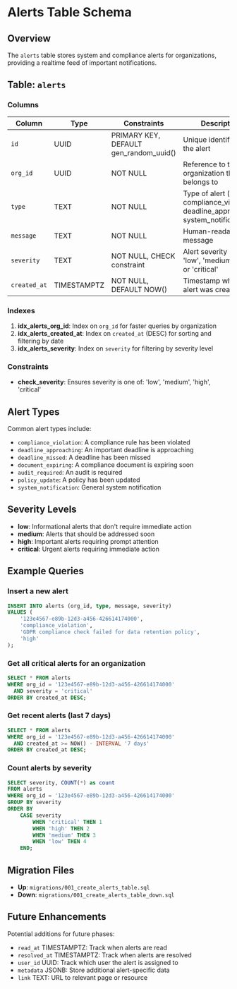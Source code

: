 # Alerts Table Schema

## Overview
The `alerts` table stores system and compliance alerts for organizations, providing a realtime feed of important notifications.

## Table: `alerts`

### Columns

| Column | Type | Constraints | Description |
|--------|------|-------------|-------------|
| `id` | UUID | PRIMARY KEY, DEFAULT gen_random_uuid() | Unique identifier for the alert |
| `org_id` | UUID | NOT NULL | Reference to the organization this alert belongs to |
| `type` | TEXT | NOT NULL | Type of alert (e.g., compliance_violation, deadline_approaching, system_notification) |
| `message` | TEXT | NOT NULL | Human-readable alert message |
| `severity` | TEXT | NOT NULL, CHECK constraint | Alert severity level: 'low', 'medium', 'high', or 'critical' |
| `created_at` | TIMESTAMPTZ | NOT NULL, DEFAULT NOW() | Timestamp when the alert was created |

### Indexes

1. **idx_alerts_org_id**: Index on `org_id` for faster queries by organization
2. **idx_alerts_created_at**: Index on `created_at` (DESC) for sorting and filtering by date
3. **idx_alerts_severity**: Index on `severity` for filtering by severity level

### Constraints

- **check_severity**: Ensures severity is one of: 'low', 'medium', 'high', 'critical'

## Alert Types

Common alert types include:
- `compliance_violation`: A compliance rule has been violated
- `deadline_approaching`: An important deadline is approaching
- `deadline_missed`: A deadline has been missed
- `document_expiring`: A compliance document is expiring soon
- `audit_required`: An audit is required
- `policy_update`: A policy has been updated
- `system_notification`: General system notification

## Severity Levels

- **low**: Informational alerts that don't require immediate action
- **medium**: Alerts that should be addressed soon
- **high**: Important alerts requiring prompt attention
- **critical**: Urgent alerts requiring immediate action

## Example Queries

### Insert a new alert
```sql
INSERT INTO alerts (org_id, type, message, severity)
VALUES (
    '123e4567-e89b-12d3-a456-426614174000',
    'compliance_violation',
    'GDPR compliance check failed for data retention policy',
    'high'
);
```

### Get all critical alerts for an organization
```sql
SELECT * FROM alerts
WHERE org_id = '123e4567-e89b-12d3-a456-426614174000'
  AND severity = 'critical'
ORDER BY created_at DESC;
```

### Get recent alerts (last 7 days)
```sql
SELECT * FROM alerts
WHERE org_id = '123e4567-e89b-12d3-a456-426614174000'
  AND created_at >= NOW() - INTERVAL '7 days'
ORDER BY created_at DESC;
```

### Count alerts by severity
```sql
SELECT severity, COUNT(*) as count
FROM alerts
WHERE org_id = '123e4567-e89b-12d3-a456-426614174000'
GROUP BY severity
ORDER BY
    CASE severity
        WHEN 'critical' THEN 1
        WHEN 'high' THEN 2
        WHEN 'medium' THEN 3
        WHEN 'low' THEN 4
    END;
```

## Migration Files

- **Up**: `migrations/001_create_alerts_table.sql`
- **Down**: `migrations/001_create_alerts_table_down.sql`

## Future Enhancements

Potential additions for future phases:
- `read_at` TIMESTAMPTZ: Track when alerts are read
- `resolved_at` TIMESTAMPTZ: Track when alerts are resolved
- `user_id` UUID: Track which user the alert is assigned to
- `metadata` JSONB: Store additional alert-specific data
- `link` TEXT: URL to relevant page or resource
